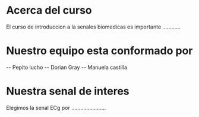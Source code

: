# Acerca del curso
El curso de introduccion a la senales biomedicas es importante ............

# Nuestro equipo esta conformado por
-- Pepito lucho
-- Dorian Gray
-- Manuela castilla

# Nuestra senal de interes
Elegimos la senal ECg por .......................


